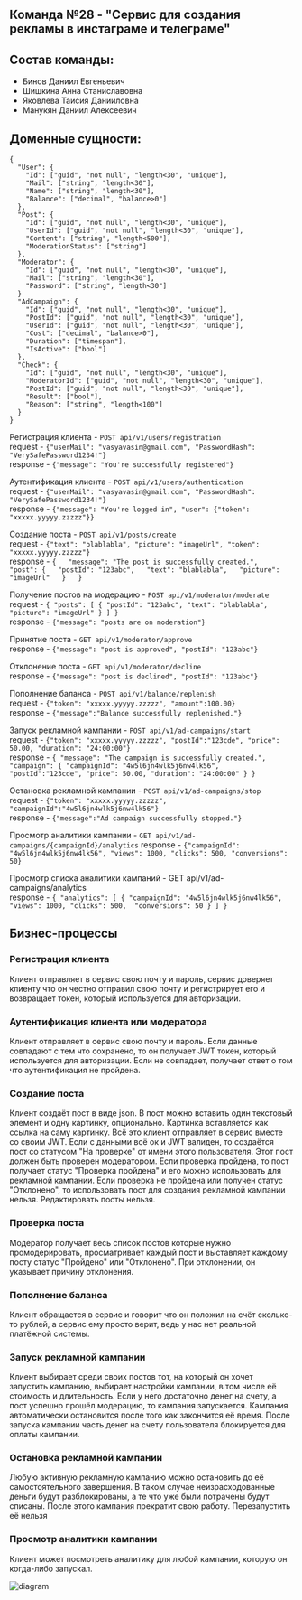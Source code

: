 ## Команда №28 - "Сервис для создания рекламы в инстаграме и телеграме"

## Состав команды:
- Бинов Даниил Евгеньевич
- Шишкина Анна Станиславовна
- Яковлева Таисия Данииловна
- Манукян Даниил Алексеевич

## Доменные сущности:
```
{
  "User": {
    "Id": ["guid", "not null", "length<30", "unique"],
    "Mail": ["string", "length<30"],
    "Name": ["string", "length<30"],
    "Balance": ["decimal", "balance>0"]
  },
  "Post": {
    "Id": ["guid", "not null", "length<30", "unique"],
    "UserId": ["guid", "not null", "length<30", "unique"],
    "Content": ["string", "length<500"],
    "ModerationStatus": ["string"]
  },
  "Moderator": {
    "Id": ["guid", "not null", "length<30", "unique"],
    "Mail": ["string", "length<30"],
    "Password": ["string", "length<30"]
  }
  "AdCampaign": {
    "Id": ["guid", "not null", "length<30", "unique"],
    "PostId": ["guid", "not null", "length<30", "unique"],
    "UserId": ["guid", "not null", "length<30", "unique"],
    "Cost": ["decimal", "balance>0"],
    "Duration": ["timespan"],
    "IsActive": ["bool"]
  },
  "Check": {
    "Id": ["guid", "not null", "length<30", "unique"],
    "ModeratorId": ["guid", "not null", "length<30", "unique"],
    "PostId": ["guid", "not null", "length<30", "unique"],
    "Result": ["bool"],
    "Reason": ["string", "length<100"]
  }
}
```

Регистрация клиента - `POST api/v1/users/registration`  
request - `{"userMail": "vasyavasin@gmail.com", "PasswordHash": "VerySafePassword1234!"}`  
response - `{"message": "You're successfully registered"}`

Аутентификация клиента - `POST api/v1/users/authentication`  
request - `{"userMail": "vasyavasin@gmail.com", "PasswordHash": "VerySafePassword1234!"}`  
response - `{"message": "You're logged in", "user": {"token": "xxxxx.yyyyy.zzzzz"}}`

Создание поста - `POST api/v1/posts/create`  
request - `{"text": "blablabla", "picture": "imageUrl", "token": "xxxxx.yyyyy.zzzzz"}`  
response - ```{  
    "message": "The post is successfully created.",  
    "post": {  
        "postId": "123abc",  
        "text": "blablabla",  
        "picture": "imageUrl"  
        }  
    }```

Получение постов на модерацию - `POST api/v1/moderator/moderate`  
request - ```{
    "posts": [
    {
     "postId": "123abc",
     "text": "blablabla", 
     "picture": "imageUrl"
    }
    ]
}```  
response - `{"message": "posts are on moderation"}`

Принятие поста - `GET api/v1/moderator/approve`  
response - `{"message": "post is approved", "postId": "123abc"}`

Отклонение поста - `GET api/v1/moderator/decline`  
response - `{"message": "post is declined", "postId": "123abc"}`

Пополнение баланса - `POST api/v1/balance/replenish`  
request - `{"token": "xxxxx.yyyyy.zzzzz", "amount":100.00}`  
response - `{"message":"Balance successfully replenished."}`

Запуск рекламной кампании - `POST api/v1/ad-campaigns/start`  
request - `{"token": "xxxxx.yyyyy.zzzzz", "postId":"123cde", "price": 50.00, "duration": "24:00:00"}`  
response - ```{
    "message": "The campaign is successfully created.", 
    "campaign": {
        "campaignId": "4w5l6jn4wlk5j6nw4lk56",
        "postId":"123cde",
        "price": 50.00,
        "duration": "24:00:00"
    }
}```

Остановка рекламной кампании - `POST api/v1/ad-campaigns/stop`  
request - `{"token": "xxxxx.yyyyy.zzzzz", "campaignId":"4w5l6jn4wlk5j6nw4lk56"}`  
response - `{"message":"Ad campaign successfully stopped."}`

Просмотр аналитики кампании - `GET api/v1/ad-campaigns/{campaignId}/analytics`
response - `{"campaignId": "4w5l6jn4wlk5j6nw4lk56", "views": 1000, "clicks": 500, "conversions": 50}`

Просмотр списка аналитики кампаний - GET api/v1/ad-campaigns/analytics  
response - ```{
    "analytics": [
        {
         "campaignId": "4w5l6jn4wlk5j6nw4lk56",
         "views": 1000,
         "clicks": 500, 
         "conversions": 50
        }
    ]
}```


## Бизнес-процессы
### Регистрация клиента
Клиент отправляет в сервис свою почту и пароль, 
сервис доверяет клиенту что он честно отправил свою почту и регистрирует его
и возвращает токен, который используется для авторизации.

### Аутентификация клиента или модератора
Клиент отправляет в сервис свою почту и пароль. 
Если данные совпадают с тем что сохранено, 
то он получает JWT токен, который используется для авторизации. 
Если не совпадает, получает ответ о том что аутентификация не пройдена.

### Создание поста
Клиент создаёт пост в виде json. В пост можно вставить 
один текстовый элемент и одну картинку, опционально. 
Картинка вставляется как ссылка на саму картинку. 
Всё это клиент отправляет в сервис вместе со своим JWT. 
Если с данными всё ок и JWT валиден, то создаётся пост 
со статусом "На проверке" от имени этого пользователя. 
Этот пост должен быть проверен модератором.
Если проверка пройдена, то пост получает статус "Проверка пройдена"
и его можно использовать для рекламной кампании.
Если проверка не пройдена или получен статус "Отклонено", то использовать
пост для создания рекламной кампании нельзя.
Редактировать посты нельзя.

### Проверка поста
Модератор получает весь список постов которые нужно промодерировать, 
просматривает каждый пост и выставляет каждому посту статус "Пройдено" 
или "Отклонено". При отклонении, он указывает причину отклонения.

### Пополнение баланса
Клиент обращается в сервис и говорит что он положил на счёт сколько-то рублей, 
а сервис ему просто верит, ведь у нас нет реальной платёжной системы.

### Запуск рекламной кампании
Клиент выбирает среди своих постов тот, на который он хочет запустить кампанию,
выбирает настройки кампании, в том числе её стоимость и длительность. 
Если у него достаточно денег на счету, а пост успешно прошёл модерацию, 
то кампания запускается. 
Кампания автоматически остановится после того как закончится её время.
После запуска кампании часть денег на счету пользователя блокируется
для оплаты кампании.

### Остановка рекламной кампании
Любую активную рекламную кампанию можно остановить до её самостоятельного 
завершения. В таком случае неизрасходованные деньги будут разблокированы,
а те что уже были потрачены будут списаны. 
После этого кампания прекратит свою работу. Перезапустить её нельзя

### Просмотр аналитики кампании
Клиент может посмотреть аналитику для любой кампании, 
которую он когда-либо запускал.

![diagram](https://github.com/AngryRectangle/AdsService/assets/95246399/cf694d5c-7c6e-4c81-b3e9-1eb90ba56f1e)
